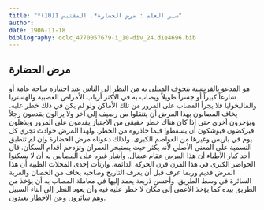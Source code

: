 ```yaml
---
title: "*سير العلم : مرض الحضارة*. المقتبس 1(10)"
author: 
date: 1906-11-18
bibliography: oclc_4770057679-i_10-div_24.d1e4696.bib
---
```




##  مرض الحضارة 


  هو المدعو بالفرنسية يتخوف المبتلى به من النظر إلى الناس عند اجتيازه ساحة عامة أو شارعاً كبيراً أو جسراً طويلاً ويصاب به في الأكثر أرباب الأمراض العصبية والهستريا والماليخوليا فلا يجرأ المصاب على المرور من تلك الأماكن ولو لم يكن في ذلك خطر عليه. يخاف المصابون بهذا المرض أن يتنقلوا من رصيف إلى آخر ولا يزالون يقدمون رجلاً ويؤخرون أخرى حتى إذا كان هناك خطر حقيقي من الاجتياز يقدمون على المرور ويذهلون فيركضون فيوشكون أن يسقطوا فيما حاذروه من الخطر. ولهذا المرض حوادث تجري كل يوم في باريس وغيرها من العواصم الكبرى. ولذلك دعوناه مرض الحضارة وإن لم تنطبق التسمية على المعنى الأصلي لأنه يكثر حيث يستبحر العمران وتزدحم أقدام السكان. قال  أحد  كبار الأطباء أن هذا المرض عقام عضال. وأشار غيره على المصابين به أن لا يسكنوا الحواضر الكبرى في هذا القرن قرن الحركة الدائمة. وارتأت  إحدى   المجلات الطبية أن هذا المرض قديم وربما عرف قبل أن يعرف التاريخ وصاحبه يخاف من الحصان والعربة السائرة في وسط الطريق. وأحسن ذريعة يعمد إليها في معاملة المصاب به أن يؤخذ من الطريق بيده كما يؤخذ الأعمى إلى مكان لا خطر عليه فيه وأن يعود النظر إلى أبناء السبيل وهم سائرون وعن الأخطار بعيدون. 
